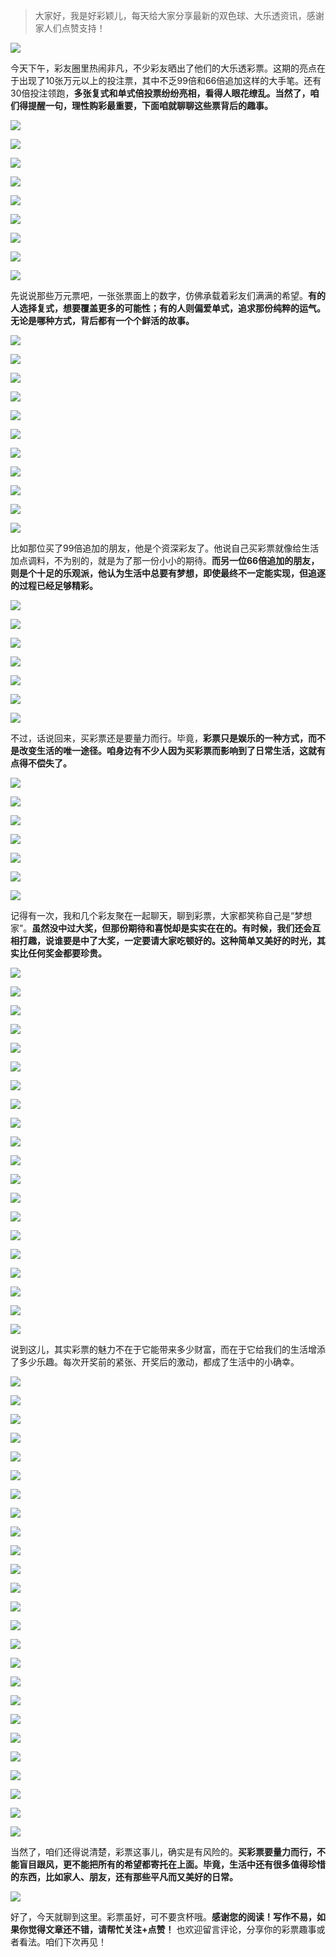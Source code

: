 > 大家好，我是好彩颖儿，每天给大家分享最新的双色球、大乐透资讯，感谢家人们点赞支持！

![](https://cdn.jsdelivr.net/gh/wangwenjie1314/PicCDN/2024-7-12/1720763627240-image.png)


今天下午，彩友圈里热闹非凡，不少彩友晒出了他们的大乐透彩票。这期的亮点在于出现了10张万元以上的投注票，其中不乏99倍和66倍追加这样的大手笔。还有30倍投注领跑，**多张复式和单式倍投票纷纷亮相，看得人眼花缭乱。当然了，咱们得提醒一句，理性购彩最重要，下面咱就聊聊这些票背后的趣事。**


![](https://cdn.jsdelivr.net/gh/wangwenjie1314/PicCDN/2024-7-27/1722067865398-image.png)

![](https://cdn.jsdelivr.net/gh/wangwenjie1314/PicCDN/2024-7-27/1722067802067-image.png)

![](https://cdn.jsdelivr.net/gh/wangwenjie1314/PicCDN/2024-7-27/1722067789272-image.png)

![](https://cdn.jsdelivr.net/gh/wangwenjie1314/PicCDN/2024-7-27/1722067782412-image.png)

![](https://cdn.jsdelivr.net/gh/wangwenjie1314/PicCDN/2024-7-27/1722067776134-image.png)


![](https://cdn.jsdelivr.net/gh/wangwenjie1314/PicCDN/2024-7-27/1722067927219-image.png)


![](https://cdn.jsdelivr.net/gh/wangwenjie1314/PicCDN/2024-7-27/1722067936319-image.png)

![](https://cdn.jsdelivr.net/gh/wangwenjie1314/PicCDN/2024-7-27/1722067944380-image.png)

![](https://cdn.jsdelivr.net/gh/wangwenjie1314/PicCDN/2024-7-27/1722067951174-image.png)


先说说那些万元票吧，一张张票面上的数字，仿佛承载着彩友们满满的希望。**有的人选择复式，想要覆盖更多的可能性；有的人则偏爱单式，追求那份纯粹的运气。无论是哪种方式，背后都有一个个鲜活的故事。**


![](https://cdn.jsdelivr.net/gh/wangwenjie1314/PicCDN/2024-7-27/1722068038263-image.png)

![](https://cdn.jsdelivr.net/gh/wangwenjie1314/PicCDN/2024-7-27/1722067983896-image.png)


![](https://cdn.jsdelivr.net/gh/wangwenjie1314/PicCDN/2024-7-27/1722068093121-image.png)

![](https://cdn.jsdelivr.net/gh/wangwenjie1314/PicCDN/2024-7-27/1722068085713-image.png)

![](https://cdn.jsdelivr.net/gh/wangwenjie1314/PicCDN/2024-7-27/1722068047362-image.png)


![](https://cdn.jsdelivr.net/gh/wangwenjie1314/PicCDN/2024-7-27/1722068109698-image.png)

![](https://cdn.jsdelivr.net/gh/wangwenjie1314/PicCDN/2024-7-27/1722068100896-image.png)


![](https://cdn.jsdelivr.net/gh/wangwenjie1314/PicCDN/2024-7-27/1722068137960-image.png)

![](https://cdn.jsdelivr.net/gh/wangwenjie1314/PicCDN/2024-7-27/1722068131459-image.png)

![](https://cdn.jsdelivr.net/gh/wangwenjie1314/PicCDN/2024-7-27/1722068123594-image.png)

![](https://cdn.jsdelivr.net/gh/wangwenjie1314/PicCDN/2024-7-27/1722068117338-image.png)

比如那位买了99倍追加的朋友，他是个资深彩友了。他说自己买彩票就像给生活加点调料，不为别的，就是为了那一份小小的期待。**而另一位66倍追加的朋友，则是个十足的乐观派，他认为生活中总要有梦想，即使最终不一定能实现，但追逐的过程已经足够精彩。**


![](https://cdn.jsdelivr.net/gh/wangwenjie1314/PicCDN/2024-7-27/1722068183369-image.png)

![](https://cdn.jsdelivr.net/gh/wangwenjie1314/PicCDN/2024-7-27/1722068172364-image.png)


![](https://cdn.jsdelivr.net/gh/wangwenjie1314/PicCDN/2024-7-27/1722068258456-image.png)

![](https://cdn.jsdelivr.net/gh/wangwenjie1314/PicCDN/2024-7-27/1722068250052-image.png)

![](https://cdn.jsdelivr.net/gh/wangwenjie1314/PicCDN/2024-7-27/1722068243813-image.png)

![](https://cdn.jsdelivr.net/gh/wangwenjie1314/PicCDN/2024-7-27/1722068236880-image.png)

![](https://cdn.jsdelivr.net/gh/wangwenjie1314/PicCDN/2024-7-27/1722068228381-image.png)

不过，话说回来，买彩票还是要量力而行。毕竟，**彩票只是娱乐的一种方式，而不是改变生活的唯一途径。咱身边有不少人因为买彩票而影响到了日常生活，这就有点得不偿失了。**


![](https://cdn.jsdelivr.net/gh/wangwenjie1314/PicCDN/2024-7-27/1722068294445-image.png)

![](https://cdn.jsdelivr.net/gh/wangwenjie1314/PicCDN/2024-7-27/1722068437658-image.png)

![](https://cdn.jsdelivr.net/gh/wangwenjie1314/PicCDN/2024-7-27/1722068429362-image.png)

![](https://cdn.jsdelivr.net/gh/wangwenjie1314/PicCDN/2024-7-27/1722068419613-image.png)

![](https://cdn.jsdelivr.net/gh/wangwenjie1314/PicCDN/2024-7-27/1722068383261-image.png)

![](https://cdn.jsdelivr.net/gh/wangwenjie1314/PicCDN/2024-7-27/1722068375698-image.png)

![](https://cdn.jsdelivr.net/gh/wangwenjie1314/PicCDN/2024-7-27/1722068361690-image.png)


记得有一次，我和几个彩友聚在一起聊天，聊到彩票，大家都笑称自己是“梦想家”。**虽然没中过大奖，但那份期待和喜悦却是实实在在的。有时候，我们还会互相打趣，说谁要是中了大奖，一定要请大家吃顿好的。这种简单又美好的时光，其实比任何奖金都要珍贵。**


![](https://cdn.jsdelivr.net/gh/wangwenjie1314/PicCDN/2024-7-27/1722068530391-image.png)

![](https://cdn.jsdelivr.net/gh/wangwenjie1314/PicCDN/2024-7-27/1722068517291-image.png)

![](https://cdn.jsdelivr.net/gh/wangwenjie1314/PicCDN/2024-7-27/1722068508635-image.png)

![](https://cdn.jsdelivr.net/gh/wangwenjie1314/PicCDN/2024-7-27/1722068499847-image.png)

![](https://cdn.jsdelivr.net/gh/wangwenjie1314/PicCDN/2024-7-27/1722068492002-image.png)

![](https://cdn.jsdelivr.net/gh/wangwenjie1314/PicCDN/2024-7-27/1722068485751-image.png)

![](https://cdn.jsdelivr.net/gh/wangwenjie1314/PicCDN/2024-7-27/1722068478223-image.png)

![](https://cdn.jsdelivr.net/gh/wangwenjie1314/PicCDN/2024-7-27/1722068471624-image.png)

![](https://cdn.jsdelivr.net/gh/wangwenjie1314/PicCDN/2024-7-27/1722068537942-image.png)


![](https://cdn.jsdelivr.net/gh/wangwenjie1314/PicCDN/2024-7-27/1722068667652-image.png)

![](https://cdn.jsdelivr.net/gh/wangwenjie1314/PicCDN/2024-7-27/1722068661940-image.png)

![](https://cdn.jsdelivr.net/gh/wangwenjie1314/PicCDN/2024-7-27/1722068655515-image.png)

![](https://cdn.jsdelivr.net/gh/wangwenjie1314/PicCDN/2024-7-27/1722068646976-image.png)

![](https://cdn.jsdelivr.net/gh/wangwenjie1314/PicCDN/2024-7-27/1722068639134-image.png)

![](https://cdn.jsdelivr.net/gh/wangwenjie1314/PicCDN/2024-7-27/1722068632175-image.png)

![](https://cdn.jsdelivr.net/gh/wangwenjie1314/PicCDN/2024-7-27/1722068624697-image.png)

![](https://cdn.jsdelivr.net/gh/wangwenjie1314/PicCDN/2024-7-27/1722068618383-image.png)

![](https://cdn.jsdelivr.net/gh/wangwenjie1314/PicCDN/2024-7-27/1722068612685-image.png)

![](https://cdn.jsdelivr.net/gh/wangwenjie1314/PicCDN/2024-7-27/1722068602607-image.png)

![](https://cdn.jsdelivr.net/gh/wangwenjie1314/PicCDN/2024-7-27/1722068570743-image.png)

说到这儿，其实彩票的魅力不在于它能带来多少财富，而在于它给我们的生活增添了多少乐趣。每次开奖前的紧张、开奖后的激动，都成了生活中的小确幸。


![](https://cdn.jsdelivr.net/gh/wangwenjie1314/PicCDN/2024-7-27/1722068790966-image.png)

![](https://cdn.jsdelivr.net/gh/wangwenjie1314/PicCDN/2024-7-27/1722068752402-image.png)

![](https://cdn.jsdelivr.net/gh/wangwenjie1314/PicCDN/2024-7-27/1722068743295-image.png)

![](https://cdn.jsdelivr.net/gh/wangwenjie1314/PicCDN/2024-7-27/1722068736050-image.png)

![](https://cdn.jsdelivr.net/gh/wangwenjie1314/PicCDN/2024-7-27/1722068729892-image.png)

![](https://cdn.jsdelivr.net/gh/wangwenjie1314/PicCDN/2024-7-27/1722068724001-image.png)

![](https://cdn.jsdelivr.net/gh/wangwenjie1314/PicCDN/2024-7-27/1722068714807-image.png)

![](https://cdn.jsdelivr.net/gh/wangwenjie1314/PicCDN/2024-7-27/1722068704770-image.png)

![](https://cdn.jsdelivr.net/gh/wangwenjie1314/PicCDN/2024-7-27/1722068838327-image.png)

![](https://cdn.jsdelivr.net/gh/wangwenjie1314/PicCDN/2024-7-27/1722068875009-image.png)

![](https://cdn.jsdelivr.net/gh/wangwenjie1314/PicCDN/2024-7-27/1722068894942-image.png)

![](https://cdn.jsdelivr.net/gh/wangwenjie1314/PicCDN/2024-7-27/1722068949421-image.png)

![](https://cdn.jsdelivr.net/gh/wangwenjie1314/PicCDN/2024-7-27/1722068942540-image.png)

![](https://cdn.jsdelivr.net/gh/wangwenjie1314/PicCDN/2024-7-27/1722068936705-image.png)

![](https://cdn.jsdelivr.net/gh/wangwenjie1314/PicCDN/2024-7-27/1722068994866-image.png)

![](https://cdn.jsdelivr.net/gh/wangwenjie1314/PicCDN/2024-7-27/1722068980942-image.png)

![](https://cdn.jsdelivr.net/gh/wangwenjie1314/PicCDN/2024-7-27/1722068973375-image.png)


![](https://cdn.jsdelivr.net/gh/wangwenjie1314/PicCDN/2024-7-27/1722069039881-image.png)

![](https://cdn.jsdelivr.net/gh/wangwenjie1314/PicCDN/2024-7-27/1722069028936-image.png)

![](https://cdn.jsdelivr.net/gh/wangwenjie1314/PicCDN/2024-7-27/1722069101441-image.png)

![](https://cdn.jsdelivr.net/gh/wangwenjie1314/PicCDN/2024-7-27/1722069089684-image.png)

![](https://cdn.jsdelivr.net/gh/wangwenjie1314/PicCDN/2024-7-27/1722069182205-image.png)

![](https://cdn.jsdelivr.net/gh/wangwenjie1314/PicCDN/2024-7-27/1722069173114-image.png)

![](https://cdn.jsdelivr.net/gh/wangwenjie1314/PicCDN/2024-7-26/1721957112413-image.png)


![](https://cdn.jsdelivr.net/gh/wangwenjie1314/PicCDN/2024-7-26/1721957137701-image.png)


当然了，咱们还得说清楚，彩票这事儿，确实是有风险的。**买彩票要量力而行，不能盲目跟风，更不能把所有的希望都寄托在上面。毕竟，生活中还有很多值得珍惜的东西，比如家人、朋友，还有那些平凡而又美好的日常。**


![](https://cdn.jsdelivr.net/gh/wangwenjie1314/PicCDN/2024-7-22/1721612423569-image.png)

好了，今天就聊到这里。彩票虽好，可不要贪杯哦。**感谢您的阅读！写作不易，如果你觉得文章还不错，请帮忙关注+点赞！** 也欢迎留言评论，分享你的彩票趣事或者看法。咱们下次再见！
